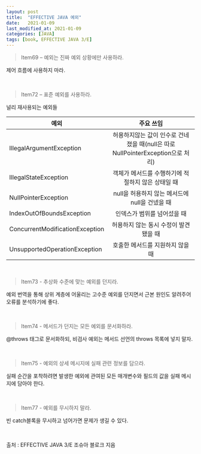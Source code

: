 ```yaml
---
layout: post
title:  "EFFECTIVE JAVA 예외"
date:   2021-01-09
last_modified_at: 2021-01-09
categories: [JAVA]
tags: [book, EFFECTIVE JAVA 3/E]
---
```


>Item69 – 예외는 진짜 예외 상황에만 사용하라.

제어 흐름에 사용하지 마라.

<br/>

>Item72 – 표준 예외를 사용하라.  

널리 재사용되는 예외들

| 예외 | 주요 쓰임 |
|---|:---:|
| IllegalArgumentException | 허용하지않는 값이 인수로 건네졌을 때(null은 따로 NullPointerException으로 처리) |
| IllegalStateException | 객체가 메서드를 수행하기에 적절하지 않은 상태일 때 |
| NullPointerException | null을 허용하지 않는 메서드에 null을 건넸을 때 |
| IndexOutOfBoundsException | 인덱스가 범위를 넘어섰을 때 |
| ConcurrentModificationException | 허용하지 않는 동시 수정이 발견됐을 때 |
| UnsupportedOperationException | 호출한 메서드를 지원하지 않을 때 |

<br/>

>Item73 - 추상화 수준에 맞는 예외를 던지라.  

예외 번역을 통해 상위 계층에 어울리는 고수준 예외를 던지면서 근본 원인도 알려주어 오류를 분석하기에 좋다.

<br/>

>Item74 - 메서드가 던지는 모든 예외를 문서화하라.

@throws 태그로 문서화하되, 비검사 예외는 메서드 선언의 throws 목록에 넣지 말자. 

<br/>

>Item75 - 예외의 상세 메시지에 실패 관련 정보를 담으라.

실패 순간을 포착하려면 발생한 예외에 관여된 모든 매개변수와 필드의 값을 실패 메시지에 담아야 한다. 

<br/>

>Item77 - 예외를 무시하지 말라.

빈 catch블록을 무시하고 넘어가면 문제가 생길 수 있다.

<br/>

출처 : EFFECTIVE JAVA 3/E 조슈아 블로크 지음

<br/>